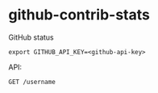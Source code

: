 # github-contrib-stats
GitHub status

`export GITHUB_API_KEY=<github-api-key>`

API:
```
GET /username
```
